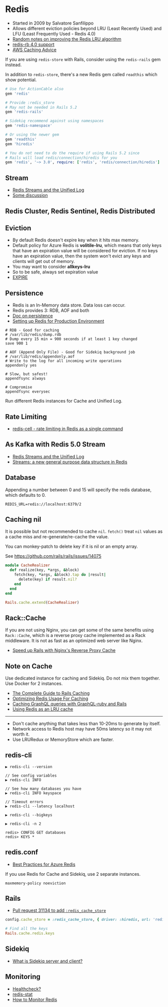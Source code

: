 # Redis

* Started in 2009 by Salvatore Sanfilippo
* Allows different eviction policies beyond LRU (Least Recently Used) and LFU (Least Frequently Used - Redis 4.0)
* [Random notes on improving the Redis LRU algorithm](http://antirez.com/news/109)
* [redis-rb 4.0 support](https://github.com/rails/rails/pull/30748)
* [AWS Caching Advice](https://aws.amazon.com/caching/)

If you are using `redis-store` with Rails, consider using the `redis-rails` gem instead.

In addition to `redis-store`, there's a new Redis gem called `readthis` which show potential.

```ruby
# Use for ActionCable also
gem 'redis'

# Provide :redis_store
# May not be needed in Rails 5.2
gem 'redis-rails'

# Sidekiq recommend against using namespaces
gem 'redis-namespace'

# Or using the newer gem
gem 'readthis'
gem 'hiredis'

# You do not need to do the require if using Rails 5.2 since
# Rails will load redis/connection/hiredis for you
gem 'redis', '~> 3.0', require: ['redis', 'redis/connection/hiredis']
```

## Stream

* [Redis Streams and the Unified Log](https://brandur.org/redis-streams)
* [Some discussion](https://news.ycombinator.com/item?id=16232946)

## Redis Cluster, Redis Sentinel, Redis Distributed

## Eviction

* By default Redis doesn't expire key when it hits max memory.
* Default policy for Azure Redis is **volitile-lru**, which means that only keys that have an expiration value will be considered for eviction. If no keys have an expiration value, then the system won't evict any keys and clients will get out of memory.
* You may want to consider **allkeys-lru**
* So to be safe, always set expiration value
* [EXPIRE](https://redis.io/commands/expire)

## Persistence

* Redis is an In-Memory data store. Data loss can occur.
* Redis provides 3: RDB, AOF and both
* [Doc on persistence](https://redis.io/topics/persistence)
* [Setting up Redis for Production Environment](https://blog.sensible.io/2013/08/20/setting-up-redis-for-production-environment.html)

```
# RDB - Good for caching
# /var/lib/redis/dump.rdb
# Dump every 15 min = 900 seconds if at least 1 key changed
save 900 1

# AOF (Append Only File) - Good for Sidekiq background job
# /var/lib/redis/appendonly.aof
# Write to the log for all incoming write operations
appendonly yes

# Slow, but safest!
appendfsync always

# Compromise
appendfsync everysec
```

Run different Redis instances for Cache and Unified Log.

## Rate Limiting

* [redis-cell - rate limiting in Redis as a single command](https://github.com/brandur/redis-cell)

## As Kafka with Redis 5.0 Stream

* [Redis Streams and the Unified Log](https://brandur.org/redis-streams)
* [Streams: a new general purpose data structure in Redis](http://antirez.com/news/114)

## Database

Appending a number between 0 and 15 will specify the redis database, which defaults to 0.

```
REDIS_URL=redis://localhost:6379/2
```

## Caching nil

It is possible but not recommended to cache `nil`. `fetch()` treat `nil` values as a cache miss and re-generate/re-cache the value.

You can monkey-patch to delete key if it is nil or an empty array.

See https://github.com/rails/rails/issues/14075

```ruby
module CacheRealizer
  def realize(key, *args, &block)
    fetch(key, *args, &block).tap do |result|
      delete(key) if result.nil?
    end
  end
end

Rails.cache.extend(CacheRealizer)
```

## Rack::Cache

If you are not using Nginx, you can get some of the same benefits using `Rack::Cache`, which is a reverse proxy cache implemented as a Rack middleware. It is not as fast as an optimized web server like Nginx.

* [Speed up Rails with Nginx's Reverse Proxy Cache](https://mattbrictson.com/nginx-reverse-proxy-cache)

## Note on Cache

Use dedicated instance for caching and Sidekiq. Do not mix them together. Use Docker for 2 instances.

* [The Complete Guide to Rails Caching](https://www.speedshop.co/2015/07/15/the-complete-guide-to-rails-caching.html)
* [Optimizing Redis Usage For Caching](http://sorentwo.com/2015/07/27/optimizing-redis-usage-for-caching.html)
* [Caching GraphQL queries with GraphQL-ruby and Rails](http://mgiroux.me/2016/graphql-query-caching-with-rails/)
* [Using Redis as an LRU cache](https://redis.io/topics/lru-cache)

---

* Don't cache anything that takes less than 10-20ms to generate by itself.
* Network access to Redis host may have 50ms latency so it may not worth it.
* Use LRURedux or MemoryStore which are faster.

## redis-cli

```
▶ redis-cli --version

// See config variables
▶ redis-cli INFO

// See how many databases you have
▶ redis-cli INFO keyspace

// Timeout errors
▶ redis-cli --latency localhost

▶ redis-cli --bigkeys
```

```
▶ redis-cli -n 2

redis> CONFIG GET databases
redis> KEYS *
```

## redis.conf

* [Best Practices for Azure Redis](https://gist.github.com/JonCole/925630df72be1351b21440625ff2671f)

If you use Redis for Cache and Sidekiq, use 2 separate instances.

```
maxmemory-policy noeviction
```

## Rails

* [Pull request 31134 to add `:redis_cache_store`](https://github.com/rails/rails/pull/31134)

```ruby
config.cache_store = :redis_cache_store, { driver: :hiredis, url: 'redis://localhost:6379/0' }

# Find all the keys
Rails.cache.redis.keys
```

## Sidekiq

* [What is Sidekiq server and client?](https://github.com/mperham/sidekiq/issues/638)

## Monitoring

* [Healthcheck?](https://github.com/docker-library/healthcheck/blob/master/redis/docker-healthcheck)
* [redis-stat](https://github.com/junegunn/redis-stat)
* [How to Monitor Redis](https://blog.serverdensity.com/monitor-redis/)


